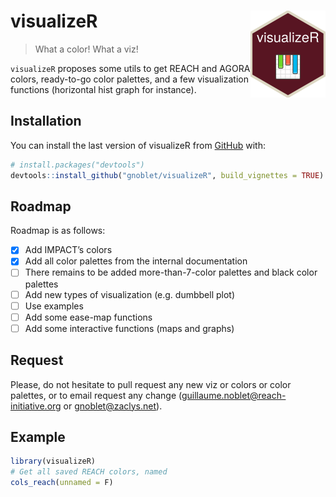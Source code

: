 
<!-- README.md is generated from README.Rmd. Please edit that file -->

# visualizeR <img src="man/figures/logo.png" align="right" alt="" width="120"/>

> What a color! What a viz!

`visualizeR` proposes some utils to get REACH and AGORA colors,
ready-to-go color palettes, and a few visualization functions
(horizontal hist graph for instance).

## Installation

You can install the last version of visualizeR from
[GitHub](https://github.com/) with:

``` r
# install.packages("devtools")
devtools::install_github("gnoblet/visualizeR", build_vignettes = TRUE)
```

## Roadmap

Roadmap is as follows:

-   [x] Add IMPACT’s colors
-   [x] Add all color palettes from the internal documentation
-   [ ] There remains to be added more-than-7-color palettes and black
    color palettes
-   [ ] Add new types of visualization (e.g. dumbbell plot)
-   [ ] Use examples
-   [ ] Add some ease-map functions
-   [ ] Add some interactive functions (maps and graphs)

## Request

Please, do not hesitate to pull request any new viz or colors or color
palettes, or to email request any change
(<guillaume.noblet@reach-initiative.org> or <gnoblet@zaclys.net>).

## Example

``` r
library(visualizeR)
# Get all saved REACH colors, named
cols_reach(unnamed = F)
```
